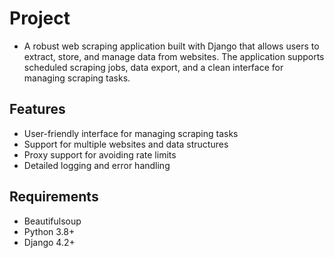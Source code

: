 # Project
- A robust web scraping application built with Django that allows users to extract, store, and manage data from websites. The application supports scheduled scraping jobs, data export, and a clean interface for managing scraping tasks.

## Features

- User-friendly interface for managing scraping tasks
- Support for multiple websites and data structures
- Proxy support for avoiding rate limits
- Detailed logging and error handling

## Requirements
- Beautifulsoup
- Python 3.8+
- Django 4.2+
